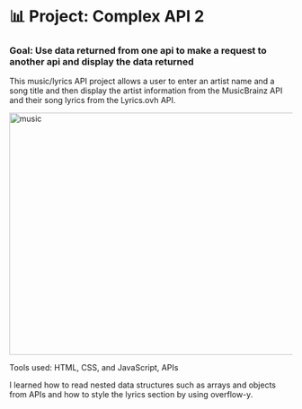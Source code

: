 # 📊 Project: Complex API 2

### Goal: Use data returned from one api to make a request to another api and display the data returned

This music/lyrics API project allows a user to enter an artist name and a song title and then display the artist information from the MusicBrainz API and their song lyrics from the Lyrics.ovh API.

<img width="649" height="432" alt="music" src="https://github.com/user-attachments/assets/1cd14b8e-6c42-4382-b912-1434041c6ad9" />


Tools used: HTML, CSS, and JavaScript, APIs

I learned how to read nested data structures such as arrays and objects from APIs and how to style the lyrics section by using overflow-y.
